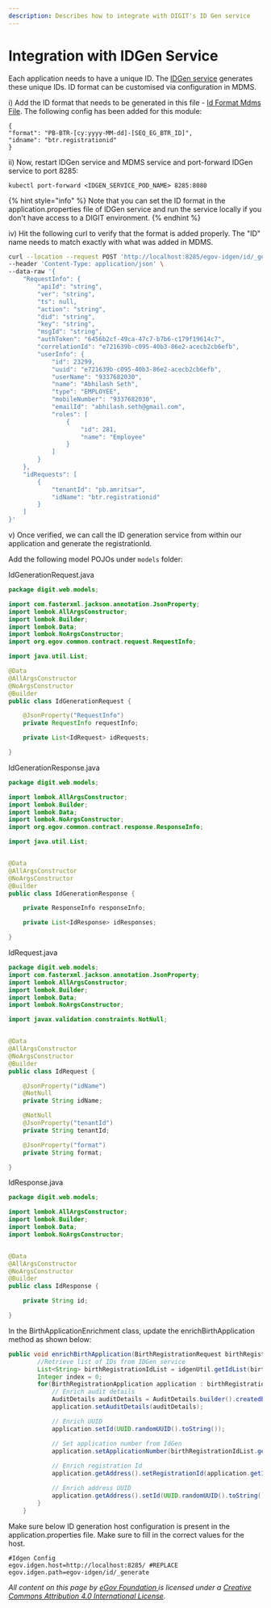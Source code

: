 ```yaml
---
description: Describes how to integrate with DIGIT's ID Gen service
---
```


# Integration with IDGen Service

Each application needs to have a unique ID. The [IDGen service](../../../../platform/core-services/id-generation-service.md) generates these unique IDs. ID format can be customised via configuration in MDMS.&#x20;

i) Add the ID format that needs to be generated in this file - [Id Format Mdms File](https://github.com/egovernments/egov-mdms-data/blob/DEV/data/pb/common-masters/IdFormat.json). The following config has been added for this module:

```
{
"format": "PB-BTR-[cy:yyyy-MM-dd]-[SEQ_EG_BTR_ID]",
"idname": "btr.registrationid"
}
```

ii) Now, restart IDGen service and MDMS service and port-forward IDGen service to port 8285:

```
kubectl port-forward <IDGEN_SERVICE_POD_NAME> 8285:8080
```

{% hint style="info" %}
Note that you can set the ID format  in the application.properties file of IDGen service and run the service locally if you don't have access to a DIGIT environment.&#x20;
{% endhint %}

iv) Hit the following curl to verify that the format is added properly. The "ID" name needs to match exactly with what was added in MDMS.

```bash
curl --location --request POST 'http://localhost:8285/egov-idgen/id/_generate' \
--header 'Content-Type: application/json' \
--data-raw '{
    "RequestInfo": {
        "apiId": "string",
        "ver": "string",
        "ts": null,
        "action": "string",
        "did": "string",
        "key": "string",
        "msgId": "string",
        "authToken": "6456b2cf-49ca-47c7-b7b6-c179f19614c7",
        "correlationId": "e721639b-c095-40b3-86e2-acecb2cb6efb",
        "userInfo": {
            "id": 23299,
            "uuid": "e721639b-c095-40b3-86e2-acecb2cb6efb",
            "userName": "9337682030",
            "name": "Abhilash Seth",
            "type": "EMPLOYEE",
            "mobileNumber": "9337682030",
            "emailId": "abhilash.seth@gmail.com",
            "roles": [
                {
                    "id": 281,
                    "name": "Employee"
                }
            ]
        }
    },
    "idRequests": [
        {
            "tenantId": "pb.amritsar",
            "idName": "btr.registrationid"
        }
    ]
}'
```

v) Once verified, we can call the ID generation service from within our application and generate the registrationId.&#x20;

Add the following model POJOs under `models` folder:

IdGenerationRequest.java

```java
package digit.web.models;

import com.fasterxml.jackson.annotation.JsonProperty;
import lombok.AllArgsConstructor;
import lombok.Builder;
import lombok.Data;
import lombok.NoArgsConstructor;
import org.egov.common.contract.request.RequestInfo;

import java.util.List;

@Data
@AllArgsConstructor
@NoArgsConstructor
@Builder
public class IdGenerationRequest {

    @JsonProperty("RequestInfo")
    private RequestInfo requestInfo;

    private List<IdRequest> idRequests;

}
```

IdGenerationResponse.java

```java
package digit.web.models;

import lombok.AllArgsConstructor;
import lombok.Builder;
import lombok.Data;
import lombok.NoArgsConstructor;
import org.egov.common.contract.response.ResponseInfo;

import java.util.List;


@Data
@AllArgsConstructor
@NoArgsConstructor
@Builder
public class IdGenerationResponse {

    private ResponseInfo responseInfo;

    private List<IdResponse> idResponses;

}

```

IdRequest.java

```java
package digit.web.models;
import com.fasterxml.jackson.annotation.JsonProperty;
import lombok.AllArgsConstructor;
import lombok.Builder;
import lombok.Data;
import lombok.NoArgsConstructor;

import javax.validation.constraints.NotNull;


@Data
@AllArgsConstructor
@NoArgsConstructor
@Builder
public class IdRequest {

    @JsonProperty("idName")
    @NotNull
    private String idName;

    @NotNull
    @JsonProperty("tenantId")
    private String tenantId;

    @JsonProperty("format")
    private String format;

}

```

IdResponse.java

```java
package digit.web.models;

import lombok.AllArgsConstructor;
import lombok.Builder;
import lombok.Data;
import lombok.NoArgsConstructor;


@Data
@AllArgsConstructor
@NoArgsConstructor
@Builder
public class IdResponse {

    private String id;

}
```

In the BirthApplicationEnrichment class, update the enrichBirthApplication method as shown below:

```java
public void enrichBirthApplication(BirthRegistrationRequest birthRegistrationRequest) {
        //Retrieve list of IDs from IDGen service
        List<String> birthRegistrationIdList = idgenUtil.getIdList(birthRegistrationRequest.getRequestInfo(), birthRegistrationRequest.getBirthRegistrationApplications().get(0).getTenantId(), "btr.registrationid", "", birthRegistrationRequest.getBirthRegistrationApplications().size());
        Integer index = 0;
        for(BirthRegistrationApplication application : birthRegistrationRequest.getBirthRegistrationApplications()) {
            // Enrich audit details
            AuditDetails auditDetails = AuditDetails.builder().createdBy(birthRegistrationRequest.getRequestInfo().getUserInfo().getUuid()).createdTime(System.currentTimeMillis()).lastModifiedBy(birthRegistrationRequest.getRequestInfo().getUserInfo().getUuid()).lastModifiedTime(System.currentTimeMillis()).build();
            application.setAuditDetails(auditDetails);

            // Enrich UUID
            application.setId(UUID.randomUUID().toString());

            // Set application number from IdGen
            application.setApplicationNumber(birthRegistrationIdList.get(index++));
            
            // Enrich registration Id
            application.getAddress().setRegistrationId(application.getId());

            // Enrich address UUID
            application.getAddress().setId(UUID.randomUUID().toString());
        }
    }
```

Make sure below ID generation host configuration is present in the application.properties file. Make sure to fill in the correct values for the host.

```properties
#Idgen Config
egov.idgen.host=http://localhost:8285/ #REPLACE
egov.idgen.path=egov-idgen/id/_generate
```

_All content on this page by_ [_eGov Foundation_ ](https://egov.org.in/)_is licensed under a_ [_Creative Commons Attribution 4.0 International License_](http://creativecommons.org/licenses/by/4.0/)_._
